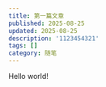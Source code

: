 ```yaml
---
title: 第一篇文章
published: 2025-08-25
updated: 2025-08-25
description: '1123454321'
tags: []
category: 随笔
---
```


Hello world!